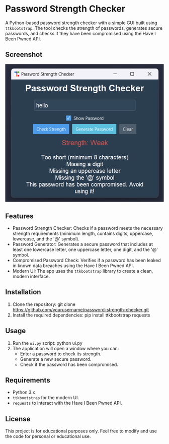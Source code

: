 # Password Strength Checker
A Python-based password strength checker with a simple GUI built using `ttkbootstrap`. The tool checks the strength of passwords, generates secure passwords, and checks if they have been compromised using the Have I Been Pwned API.

## Screenshot

![App Screenshot](screenshot.png)

## Features
- Password Strength Checker: Checks if a password meets the necessary strength requirements (minimum length, contains digits, uppercase, lowercase, and the '@' symbol).
- Password Generator: Generates a secure password that includes at least one lowercase letter, one uppercase letter, one digit, and the '@' symbol.
- Compromised Password Check: Verifies if a password has been leaked in known data breaches using the Have I Been Pwned API.
- Modern UI: The app uses the `ttkbootstrap` library to create a clean, modern interface.

## Installation
1. Clone the repository:
   git clone https://github.com/yourusername/password-strength-checker.git
2. Install the required dependencies: 
   pip install ttkbootstrap requests


## Usage
1. Run the `ui.py` script: python ui.py
2. The application will open a window where you can:
   - Enter a password to check its strength.
   - Generate a new secure password.
   - Check if the password has been compromised.

## Requirements
- Python 3.x
- `ttkbootstrap` for the modern UI.
- `requests` to interact with the Have I Been Pwned API.

## License
This project is for educational purposes only. Feel free to modify and use the code for personal or educational use.